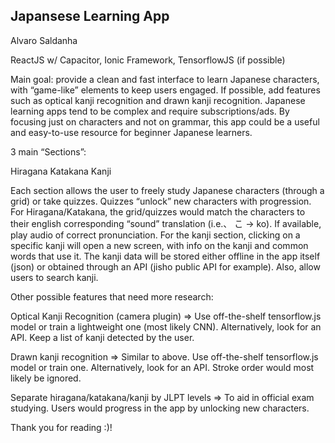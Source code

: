 ## Japansese Learning App
Alvaro Saldanha

ReactJS w/ Capacitor, Ionic Framework, TensorflowJS (if possible)

Main goal: provide a clean and fast interface to learn Japanese characters, with “game-like” elements to keep users engaged. If possible, add features such as optical kanji recognition and drawn kanji recognition. Japanese learning apps tend to be complex and require subscriptions/ads. By focusing just on characters and not on grammar, this app could be a useful and easy-to-use resource for beginner Japanese learners.

3 main “Sections”:

Hiragana
Katakana
Kanji

Each section allows the user to freely study Japanese characters (through a grid) or take quizzes. Quizzes “unlock” new characters with progression.
For Hiragana/Katakana, the grid/quizzes would match the characters to their english corresponding “sound” translation (i.e.、 こ -> ko). If available, play audio of correct pronunciation.
For the kanji section, clicking on a specific kanji will open a new screen, with info on the kanji and common words that use it. The kanji data will be stored either offline in the app itself (json) or obtained through an API (jisho public API for example). Also, allow users to search kanji.

Other possible features that need more research: 

Optical Kanji Recognition (camera plugin) => Use off-the-shelf tensorflow.js model or train a lightweight one (most likely CNN). Alternatively, look for an API. Keep a list of kanji detected by the user.

Drawn kanji recognition => Similar to above. Use off-the-shelf tensorflow.js model or train one. Alternatively, look for an API. Stroke order would most likely be ignored.

Separate hiragana/katakana/kanji by JLPT levels => To aid in official exam studying. Users would progress in the app by unlocking new characters.

Thank you for reading :)!
